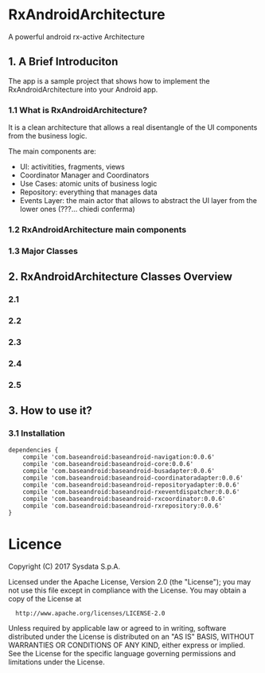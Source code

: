 # RxAndroidArchitecture
A powerful android rx-active Architecture

## 1. A Brief Introduciton
The app is a sample project that shows how to implement the RxAndroidArchitecture into your Android app.

### 1.1 What is RxAndroidArchitecture?
It is a clean architecture that allows a real disentangle of the UI components from the business logic. 

The main components are:

* UI: activitities, fragments, views
* Coordinator Manager and Coordinators
* Use Cases: atomic units of business logic
* Repository: everything that manages data
* Events Layer: the main actor that allows to abstract the UI layer from the lower ones (???... chiedi conferma)


### 1.2 RxAndroidArchitecture main components

### 1.3 Major Classes

## 2. RxAndroidArchitecture Classes Overview

### 2.1
### 2.2
### 2.3
### 2.4
### 2.5

## 3. How to use it?

### 3.1 Installation
    dependencies {
        compile 'com.baseandroid:baseandroid-navigation:0.0.6'
        compile 'com.baseandroid:baseandroid-core:0.0.6'
        compile 'com.baseandroid:baseandroid-busadapter:0.0.6'
        compile 'com.baseandroid:baseandroid-coordinatoradapter:0.0.6'
        compile 'com.baseandroid:baseandroid-repositoryadapter:0.0.6'
        compile 'com.baseandroid:baseandroid-rxeventdispatcher:0.0.6'
        compile 'com.baseandroid:baseandroid-rxcoordinator:0.0.6'
        compile 'com.baseandroid:baseandroid-rxrepository:0.0.6'
    }


# Licence

  Copyright (C) 2017 Sysdata S.p.A.
 
  Licensed under the Apache License, Version 2.0 (the "License");
  you may not use this file except in compliance with the License.
  You may obtain a copy of the License at
 
      http://www.apache.org/licenses/LICENSE-2.0
 
  Unless required by applicable law or agreed to in writing, software
  distributed under the License is distributed on an "AS IS" BASIS,
  WITHOUT WARRANTIES OR CONDITIONS OF ANY KIND, either express or implied.
  See the License for the specific language governing permissions and
  limitations under the License.
 
